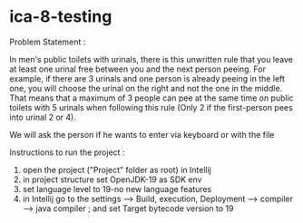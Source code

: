 # ica-8-testing


Problem Statement : 

In men's public toilets with urinals, there is this unwritten rule that you leave at least one urinal free between you and 
the next person peeing. For example, if there are 3 urinals and one person is already peeing in the left one, you will 
choose the urinal on the right and not the one in the middle. That means that a maximum of 3 people can pee at the 
same time on public toilets with 5 urinals when following this rule (Only 2 if the first-person pees into urinal 2 or 4).

We will ask the person if he wants to enter via keyboard or with the file


Instructions to run the project :

1. open the project ("Project" folder as root) in Intellij
2. in project structure set OpenJDK-19 as SDK env
3. set language level to 19-no new language features
4. in Intellij go to the settings  --> Build, execution, Deployment --> compiler --> java compiler ; and set Target bytecode version to 19
